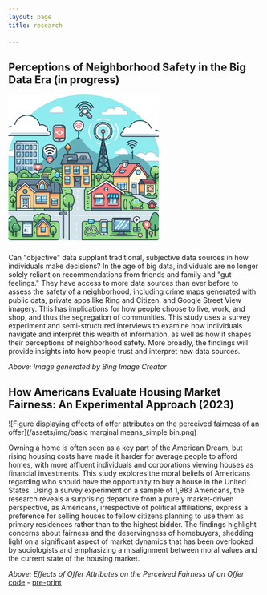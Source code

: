 ```yaml
---
layout: page
title: research

---
```


## Perceptions of Neighborhood Safety in the Big Data Era (in progress)

<img src="/assets/img/neighborhood.jpeg" alt="cartooon of neighborhood with technology" class="center" width="300">

Can "objective" data supplant traditional, subjective data sources in how individuals make decisions? In the age of big data, individuals are no longer solely reliant on recommendations from friends and family and "gut feelings." They have access to more data sources than ever before to assess the safety of a neighborhood, including crime maps generated with public data, private apps like Ring and Citizen, and Google Street View imagery. This has implications for how people choose to live, work, and shop, and thus the segregation of communities. This study uses a survey experiment and semi-structured interviews to examine how individuals navigate and interpret this wealth of information, as well as how it shapes their perceptions of neighborhood safety. More broadly, the findings will provide insights into how people trust and interpret new data sources.

_Above: Image generated by Bing Image Creator_

## How Americans Evaluate Housing Market Fairness: An Experimental Approach (2023)

![Figure displaying effects of offer attributes on the perceived fairness of an offer](/assets/img/basic marginal means_simple bin.png)

Owning a home is often seen as a key part of the American Dream, but rising housing costs have made it harder for average people to afford homes, with more affluent individuals and corporations viewing houses as financial investments. This study explores the moral beliefs of Americans regarding who should have the opportunity to buy a house in the United States. Using a survey experiment on a sample of 1,983 Americans, the research reveals a surprising departure from a purely market-driven perspective, as Americans, irrespective of political affiliations, express a preference for selling houses to fellow citizens planning to use them as primary residences rather than to the highest bidder. The findings highlight concerns about fairness and the deservingness of homebuyers, shedding light on a significant aspect of market dynamics that has been overlooked by sociologists and emphasizing a misalignment between moral values and the current state of the housing market.

_Above: Effects of Offer Attributes on the Perceived Fairness of an Offer_
[code](https://github.com/angelahe101/housing_fairness) - 
[pre-print](https://osf.io/preprints/osf/47ux9)







